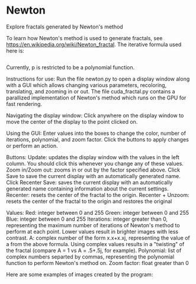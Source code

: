 # Newton
Explore fractals generated by Newton's method

To learn how Newton's method is used to generate fractals, see https://en.wikipedia.org/wiki/Newton_fractal. The iterative formula used here is:

<math>z_{n+1} = z_n - a \frac{p(z_n)}{p'(z_n)} </math>

Currently, p is restricted to be a polynomial function.

Instructions for use:
Run the file newton.py to open a display window along with a GUI which allows changing various parameters, recoloring, translating, and zooming in or out. The file cuda_fractal.py contains a parallized implementation of Newton's method which runs on the GPU for fast rendering.

Navigating the display window: 
Click anywhere on the display window to move the center of the display to the point clicked on.

Using the GUI: 
Enter values into the boxes to change the color, number of iterations, polynomial, and zoom factor. Click the buttons to apply changes or perform an action.

Buttons:
Update: updates the display window with the values in the left column. You should click this whenever you change any of these values. 
Zoom in/Zoom out: zooms in or out by the factor specified above. Click Save to save the current display with an automatically generated name. Click Recenter
Save: saves the current display with an automatically generated name containing information about the current settings.
Recenter: resets the center of the fractal to the origin.
Recenter + Unzoom: resets the center of the fractal to the origin and restores the original 

Values:
Red: integer between 0 and 255
Green: integer between 0 and 255
Blue: integer between 0 and 255
Iterations: integer greater than 0, representing the maximum number of iterations of Newton's method to perform at each point.  Lower values result in brighter images with less contrast.
A: complex number of the form x.x+x.xj, representing the value of a from the above formula. Using complex values results in a "twisting" of the fractal (compare A = 1 vs A = .5+.5j, for example).
Polynomial: list of complex numbers separted by commas, representing the polynomial function to perform Newton's method on.
Zoom factor: float greater than 0

Here are some examples of images created by the program:


